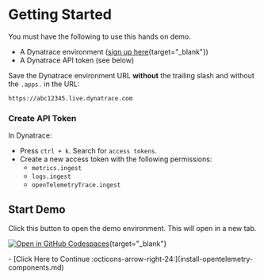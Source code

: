 # Getting Started

You must have the following to use this hands on demo.

* A Dynatrace environment ([sign up here](https://dt-url.net/trial){target="_blank"})
* A Dynatrace API token (see below)

Save the Dynatrace environment URL **without** the trailing slash and without the `.apps.` in the URL:

```
https://abc12345.live.dynatrace.com
```

### Create API Token

In Dynatrace:

* Press `ctrl + k`. Search for `access tokens`.
* Create a new access token with the following permissions:
    * `metrics.ingest`
    * `logs.ingest`
    * `openTelemetryTrace.ingest`

## Start Demo

Click this button to open the demo environment. This will open in a new tab.

[![Open in GitHub Codespaces](https://github.com/codespaces/badge.svg)](https://codespaces.new/dynatrace-perfclinics/obslab-otel-collector-data-ingest){target="_blank"}

<div class="grid cards" markdown>
- [Click Here to Continue :octicons-arrow-right-24:](install-opentelemetry-components.md)
</div>